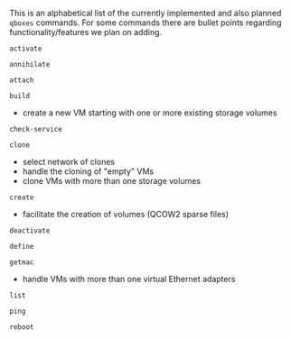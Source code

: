 This is an alphabetical list of the currently implemented and also planned `qboxes` commands. For some commands there are bullet points regarding functionality/features we plan on adding.

`activate`

`annihilate`

`attach`

`build`
* create a new VM starting with one or more existing storage volumes

`check-service`

`clone`
* select network of clones
* handle the cloning of "empty" VMs
* clone VMs with more than one storage volumes

`create`
* facilitate the creation of volumes (QCOW2 sparse files)

`deactivate`

`define`

`getmac`
* handle VMs with more than one virtual Ethernet adapters

`list`

`ping`

`reboot`
